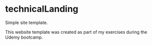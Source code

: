 # technicalLanding
Simple site template.

This website template was created as part of my exercises during the Udemy bootcamp.
